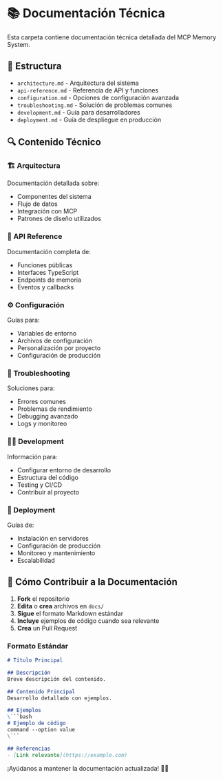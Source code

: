 # 📚 Documentación Técnica

Esta carpeta contiene documentación técnica detallada del MCP Memory System.

## 📁 Estructura

- `architecture.md` - Arquitectura del sistema
- `api-reference.md` - Referencia de API y funciones
- `configuration.md` - Opciones de configuración avanzada
- `troubleshooting.md` - Solución de problemas comunes
- `development.md` - Guía para desarrolladores
- `deployment.md` - Guía de despliegue en producción

## 🔍 Contenido Técnico

### 🏗️ Arquitectura
Documentación detallada sobre:
- Componentes del sistema
- Flujo de datos
- Integración con MCP
- Patrones de diseño utilizados

### 📖 API Reference
Documentación completa de:
- Funciones públicas
- Interfaces TypeScript
- Endpoints de memoria
- Eventos y callbacks

### ⚙️ Configuración
Guías para:
- Variables de entorno
- Archivos de configuración
- Personalización por proyecto
- Configuración de producción

### 🐛 Troubleshooting
Soluciones para:
- Errores comunes
- Problemas de rendimiento
- Debugging avanzado
- Logs y monitoreo

### 👨‍💻 Development
Información para:
- Configurar entorno de desarrollo
- Estructura del código
- Testing y CI/CD
- Contribuir al proyecto

### 🚀 Deployment
Guías de:
- Instalación en servidores
- Configuración de producción
- Monitoreo y mantenimiento
- Escalabilidad

## 📝 Cómo Contribuir a la Documentación

1. **Fork** el repositorio
2. **Edita** o **crea** archivos en `docs/`
3. **Sigue** el formato Markdown estándar
4. **Incluye** ejemplos de código cuando sea relevante
5. **Crea** un Pull Request

### Formato Estándar

```markdown
# Título Principal

## Descripción
Breve descripción del contenido.

## Contenido Principal
Desarrollo detallado con ejemplos.

## Ejemplos
\```bash
# Ejemplo de código
command --option value
\```

## Referencias
- [Link relevante](https://example.com)
```

¡Ayúdanos a mantener la documentación actualizada! 📖✨
